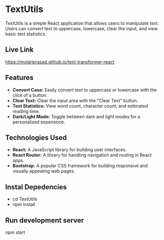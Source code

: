 # TextUtils

TextUtils is a simple React application that allows users to manipulate text. Users can convert text to uppercase, lowercase, clear the input, and view basic text statistics.

## Live Link

https://mylariprasad.github.io/text-transformer-react

## Features

- **Convert Case:** Easily convert text to uppercase or lowercase with the click of a button.
- **Clear Text:** Clear the input area with the "Clear Text" button.
- **Text Statistics:** View word count, character count, and estimated reading time.
- **Dark/Light Mode:** Toggle between dark and light modes for a personalized experience.

## Technologies Used

- **React:** A JavaScript library for building user interfaces.
- **React Router:** A library for handling navigation and routing in React apps.
- **Bootstrap:** A popular CSS framework for building responsive and visually appealing web pages.

## Instal Depedencies

- cd TextUtils
- npm install

## Run development server

npm start
